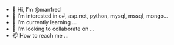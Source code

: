 - 👋 Hi, I’m @manfred
- 👀 I’m interested in c#, asp.net, python, mysql, mssql, mongo...
- 🌱 I’m currently learning ...
- 💞️ I’m looking to collaborate on ...
- 📫 How to reach me ...

<!---
manfredhess/manfredhess is a ✨ special ✨ repository because its `README.md` (this file) appears on your GitHub profile.
You can click the Preview link to take a look at your changes.
--->
